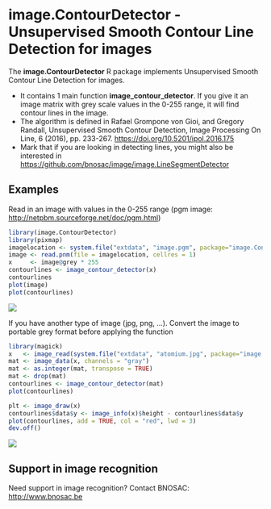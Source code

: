 # image.ContourDetector - Unsupervised Smooth Contour Line Detection for images

The  **image.ContourDetector** R package implements Unsupervised Smooth Contour Line Detection for images. 

- It contains 1 main function **image_contour_detector**. If you give it an image matrix with grey scale values in the 0-255 range, it will find contour lines in the image.
- The algorithm is defined in Rafael Grompone von Gioi, and Gregory Randall, Unsupervised Smooth Contour Detection, Image Processing On Line, 6 (2016), pp. 233-267. https://doi.org/10.5201/ipol.2016.175
- Mark that if you are looking in detecting lines, you might also be interested in https://github.com/bnosac/image/image.LineSegmentDetector


## Examples

Read in an image with values in the 0-255 range (pgm image: http://netpbm.sourceforge.net/doc/pgm.html)

```r
library(image.ContourDetector)
library(pixmap)
imagelocation <- system.file("extdata", "image.pgm", package="image.ContourDetector")
image <- read.pnm(file = imagelocation, cellres = 1)
x     <- image@grey * 255
contourlines <- image_contour_detector(x)
contourlines
plot(image)
plot(contourlines)
```
![](https://raw.githubusercontent.com/bnosac/image/master/image.ContourDetector/inst/extdata/cld-result.png?raw=true)

If you have another type of image (jpg, png, ...). Convert the image to portable grey format before applying the function

```r
library(magick)
x   <- image_read(system.file("extdata", "atomium.jpg", package="image.ContourDetector"))
mat <- image_data(x, channels = "gray")
mat <- as.integer(mat, transpose = TRUE)
mat <- drop(mat)
contourlines <- image_contour_detector(mat)
plot(contourlines)

plt <- image_draw(x)
contourlines$data$y <- image_info(x)$height - contourlines$data$y
plot(contourlines, add = TRUE, col = "red", lwd = 3)
dev.off()
```

![](https://raw.githubusercontent.com/bnosac/image/master/image.ContourDetector/inst/extdata/cld-result2.png?raw=true)


## Support in image recognition

Need support in image recognition?
Contact BNOSAC: http://www.bnosac.be

